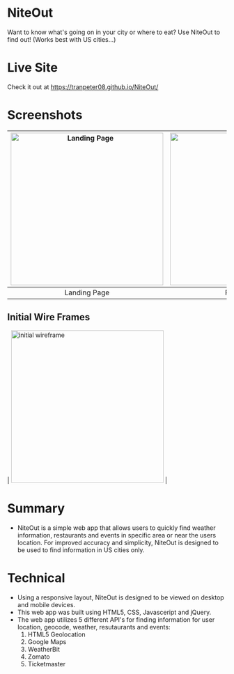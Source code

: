 # NiteOut
Want to know what's going on in your city or where to eat? Use NiteOut to find out! (Works best with US cities...)

# Live Site
Check it out at https://tranpeter08.github.io/NiteOut/

# Screenshots
| <img alt ='Landing Page' src='https://i.imgur.com/Nlod4yG.png' width='350'> | <img alt ='Results Page' src='https://i.imgur.com/bBhRRR5.png' width='350'> | <img alt ='Results not in US Page' src='https://i.imgur.com/xlRITF9.png' width='350' >
|:---:|:---:|:---:|
| Landing Page | Results page | Results Not Found In US |

## Initial Wire Frames
| <img alt='initial wireframe' src= 'https://i.imgur.com/xAFlNNH.png' width='350'> |

# Summary
- NiteOut is a simple web app that allows users to quickly find weather information, restaurants and events in specific area or near the users location. For improved accuracy and simplicity, NiteOut is designed to be used to find information in US cities only.

# Technical
- Using a responsive layout, NiteOut is designed to be viewed on desktop and mobile devices. 
- This web app was built using HTML5, CSS, Javasceript and jQuery.
- The web app utilizes 5 different API's for finding information for user location, geocode, weather, resutaurants and events: 
  1. HTML5 Geolocation
  2. Google Maps
  3. WeatherBit
  4. Zomato
  5. Ticketmaster
  
  
